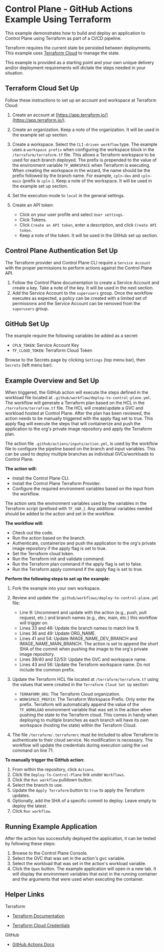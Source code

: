 # Control Plane - GitHub Actions Example Using Terraform

This example demonstrates how to build and deploy an application to Control Plane using Terraform as part of a CI/CD pipeline. 

Terraform requires the current state be persisted between deployments. This example uses [Terraform Cloud](https://app.terraform.io/) to manage the state.

This example is provided as a starting point and your own unique delivery and/or deployment requirements will dictate the steps needed in your situation.

## Terraform Cloud Set Up

Follow these instructions to set up an account and workspace at Terraform Cloud:

1. Create an account at [https://app.terraform.io/](https://app.terraform.io/).

2. Create an organization. Keep a note of the organization. It will be used in the example set up section.

3. Create a workspace. Select the `CLI-driven workflow` type. The example uses a `workspace prefix` when configuring the workspace block in the `/terraform/terraform.tf` file. This allows a Terraform workspace to be used for each branch deployed. The prefix is prepended to the value of the environment variable `TF_WORKSPACE` when Terraform is executing. When creating the workspace in the wizard, the name should be the prefix followed by the branch name. For example, `cpln-dev` and `cpln-main` (prefix is `cpln-`). Keep a note of the workspace. It will be used in the example set up section.

4. Set the execution mode to `local` in the general settings.

5. Create an API token:
    - Click on your user profile and select `User settings`.
    - Click Tokens.
    - Click `Create an API token`, enter a description, and click `Create API token`.
    - Keep a note of the token. It will be used in the GitHub set up section.

## Control Plane Authentication Set Up 

The Terraform provider and Control Plane CLI require a `Service Account` with the proper permissions to perform actions against the Control Plane API. 

1. Follow the Control Plane documentation to create a Service Account and create a key. Take a note of the key. It will be used in the next section.
2. Add the Service Account to the `superusers` group. Once the workflow executes as expected, a policy can be created with a limited set of permissions and the Service Account can be removed from the `superusers` group.
   

## GitHub Set Up

The example require the following variables be added as a secret:

- `CPLN_TOKEN`: Service Account Key
- `TF_CLOUD_TOKEN`: Terraform Cloud Token

Browse to the Secrets page by clicking `Settings` (top menu bar), then `Secrets` (left menu bar).

## Example Overview and Set Up

When triggered, the GitHub action will execute the steps defined in the workload file located at `.github/workflow/deploy-to-control-plane.yml`. The workflow will generate a Terraform plan based on the HCL in the `/terraform/terrafrom.tf` file. The HCL will create/update a GVC and workload hosted at Control Plane. After the plan has been reviewed, the action needs to be manually triggered with the apply flag set to true. This apply flag will execute the steps that will containerize and push the application to the org's private image repository and apply the Terraform plan. 

The action file `.github/actions/inputs/action.yml`, is used by the workflow file to configure the pipeline based on the branch and input variables. This can be used to deploy multiple branches as individual GVCs/workloads to Control Plane.

**The action will:**
- Install the Control Plane CLI.
- Install the Control Plane Terraform Provider.
- Configure the required environment variables based on the input from the workflow.

The action sets the environment variables used by the variables in the Terraform script (prefixed with `TF_VAR_`). Any additional variables needed should be added to the action and set in the workflow.

**The workflow will:**
- Check out the code.
- Run the action based on the branch.
- Authenticate, containerize and push the application to the org's private image repository if the apply flag is set to true. 
- Set the Terraform cloud token.
- Run the Terraform init and validate command.
- Run the Terraform plan command if the apply flag is set to false.
- Run the Terraform apply command if the apply flag is set to true.

**Perform the following steps to set up the example:**

1. Fork the example into your own workspace.

2. Review and update the `.github/workflows/deploy-to-control-plane.yml` file:
    - Line 9: Uncomment and update with the action (e.g., push, pull request, etc.) and branch names (e.g., dev, main, etc.) this workflow will trigger on.
    - Lines 33 and 46: Update the branch names to match line 9.
    - Lines 36 and 49: Update ORG_NAME.
    - Lines 41 and 54: Update IMAGE_NAME_DEV_BRANCH and IMAGE_NAME_MAIN_BRANCH. The action is set to append the short SHA of the commit when pushing the image to the org's private image repository.
    - Lines 39/40 and 52/53: Update the GVC and workspace name.
    - Lines 43 and 56: Update the Terraform workspace name. Do not include the common prefix.

3. Update the Terraform HCL file located at `/terraform/terraform.tf` using the values that were created in the `Terraform Cloud Set Up` section:
    - `TERRAFORM_ORG`: The Terraform Cloud organization.
    - `WORKSPACE_PREFIX`: The Terraform Workspace Prefix. Only enter the prefix. Terraform will automatically append the value of the `TF_WORKLOAD` environment variable that was set in the action when pushing the state to the Terraform cloud. This comes in handy when deploying to multiple branches as each branch will have its own workspace (hosting the state) within the Terraform Cloud. 

4. The file `/terraform/.terraformrc` must be included to allow Terraform to authenticate to their cloud service. No modification is necessary. The workflow will update the credentials during execution using the `sed` command on line 71.

**To manually trigger the GitHub action:**

1. From within the repository, click `Actions`.
2. Click the `Deploy-To-Control-Plane` link under `Workflows`.
3. Click the `Run workflow` pulldown button. 
4. Select the branch to use.
5. Update the `Apply Terraform` button to `true` to apply the Terraform updates.
6. Optionally, add the SHA of a specific commit to deploy. Leave empty to deploy the latest. 
7. Click `Run workflow`.

## Running Example Application

After the action has successfully deployed the application, it can be tested by following these steps:

1. Browse to the Control Plane Console.
2. Select the GVC that was set in the action's gvc variable.
3. Select the workload that was set in the action's workload variable.
4. Click the `Open` button. The example application will open in a new tab. It will display the environment variables that exist in the running container and the arguments that were used when executing the container.


## Helper Links

Terraform

- <a href="https://www.terraform.io/docs/index.html">Terraform Documentation</a>

- <a href="https://www.terraform.io/docs/cli/config/config-file.html" _target="_blank">Terraform Cloud Credentials</a>
  
GitHub

- <a href="https://docs.github.com/en/actions" target="_blank">GitHub Actions Docs</a>

